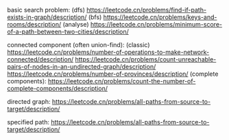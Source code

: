 basic search problem:
(dfs)
https://leetcode.cn/problems/find-if-path-exists-in-graph/description/
(bfs)
https://leetcode.cn/problems/keys-and-rooms/description/
(analyse)
https://leetcode.cn/problems/minimum-score-of-a-path-between-two-cities/description/


connected component (often union-find):
(classic)
https://leetcode.cn/problems/number-of-operations-to-make-network-connected/description/
https://leetcode.cn/problems/count-unreachable-pairs-of-nodes-in-an-undirected-graph/description/
https://leetcode.cn/problems/number-of-provinces/description/
(complete components):
https://leetcode.cn/problems/count-the-number-of-complete-components/description/


directed graph:
https://leetcode.cn/problems/all-paths-from-source-to-target/description/

specified path:
https://leetcode.cn/problems/all-paths-from-source-to-target/description/

